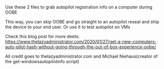 Use these 2 files to grab autopilot registration info on a computer during OOBE

This way, you can skip OOBE and go straight to an autopilot reseal and ship the
device to your end user. Or use it to test autopilot on VMs

Check this blog post for more deets:
https://www.thelazyadministrator.com/2020/01/27/get-a-new-computers-auto-pilot-hash-without-going-through-the-out-of-box-experience-oobe/

All credit goes to thelazyadministrator.com and Michael Niehaus(creator of the
get-windowsautopilotinfo script)